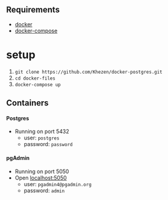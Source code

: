 ## Requirements
- [docker](https://docs.docker.com/engine/installation/)
- [docker-compose](https://docs.docker.com/compose/install/)

# setup

1. `git clone https://github.com/Khezen/docker-postgres.git`
2. `cd docker-files`
3. `docker-compose up`


## Containers
#### Postgres 
- Running on port 5432
  - user: `postgres`
  - password: `password`

#### pgAdmin
- Running on port 5050
- Open [localhost:5050](http://localhost:5050)
  - user: `pgadmin4@pgadmin.org`
  - password: `admin`